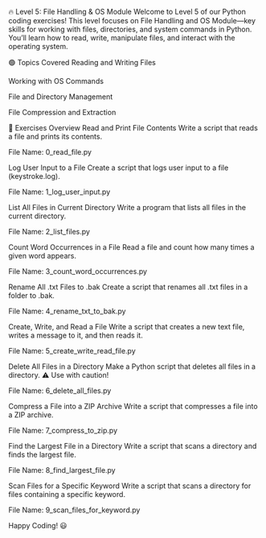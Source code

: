 🔥 Level 5: File Handling & OS Module
Welcome to Level 5 of our Python coding exercises! This level focuses on File Handling and OS Module—key skills for working with files, directories, and system commands in Python. You’ll learn how to read, write, manipulate files, and interact with the operating system.

🟢 Topics Covered
Reading and Writing Files

Working with OS Commands

File and Directory Management

File Compression and Extraction

🚀 Exercises Overview
Read and Print File Contents
Write a script that reads a file and prints its contents.

File Name: 0_read_file.py

Log User Input to a File
Create a script that logs user input to a file (keystroke.log).

File Name: 1_log_user_input.py

List All Files in Current Directory
Write a program that lists all files in the current directory.

File Name: 2_list_files.py

Count Word Occurrences in a File
Read a file and count how many times a given word appears.

File Name: 3_count_word_occurrences.py

Rename All .txt Files to .bak
Create a script that renames all .txt files in a folder to .bak.

File Name: 4_rename_txt_to_bak.py

Create, Write, and Read a File
Write a script that creates a new text file, writes a message to it, and then reads it.

File Name: 5_create_write_read_file.py

Delete All Files in a Directory
Make a Python script that deletes all files in a directory.
⚠️ Use with caution!

File Name: 6_delete_all_files.py

Compress a File into a ZIP Archive
Write a script that compresses a file into a ZIP archive.

File Name: 7_compress_to_zip.py

Find the Largest File in a Directory
Write a script that scans a directory and finds the largest file.

File Name: 8_find_largest_file.py

Scan Files for a Specific Keyword
Write a script that scans a directory for files containing a specific keyword.

File Name: 9_scan_files_for_keyword.py

Happy Coding! 😃
